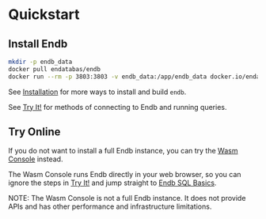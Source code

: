 # Quickstart

## Install Endb

```sh
mkdir -p endb_data
docker pull endatabas/endb
docker run --rm -p 3803:3803 -v endb_data:/app/endb_data docker.io/endatabas/endb
```

See [Installation](../reference/installation.md) for more ways to install
and build `endb`.

See [Try It!](try_it.md) for methods of connecting to Endb and running queries.

## Try Online

If you do not want to install a full Endb instance, you can try the
[Wasm Console](https://endatabas.com/console.html) instead.

The Wasm Console runs Endb directly in your web browser,
so you can ignore the steps in [Try It!](try_it.md) and jump straight to
[Endb SQL Basics](sql_basics.md).

NOTE: The Wasm Console is not a full Endb instance.
It does not provide APIs and has other performance
and infrastructure limitations.
